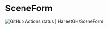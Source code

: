 # SceneForm

![GitHub Actions status | HaneetGH/SceneForm](https://github.com/HaneetGH/SceneForm/workflows/Android_CI/badge.svg)
